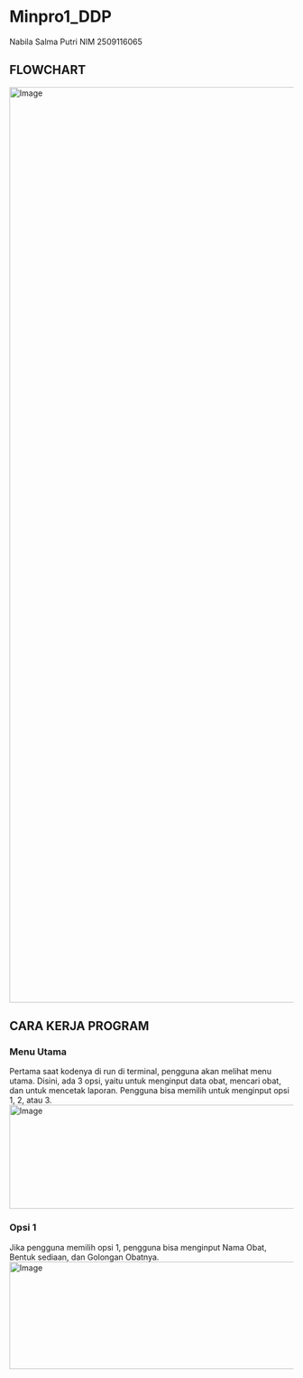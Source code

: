 # Minpro1_DDP
Nabila Salma Putri
NIM 2509116065

## FLOWCHART
<img width="1761" height="1621" alt="Image" src="https://github.com/user-attachments/assets/17592c07-5c27-49c9-a849-24c5685a2196" />

## CARA KERJA PROGRAM
### Menu Utama
Pertama saat kodenya di run di terminal, pengguna akan melihat menu utama. Disini, ada 3 opsi, yaitu untuk menginput data obat, mencari obat, dan untuk mencetak laporan. Pengguna bisa memilih untuk menginput opsi 1, 2, atau 3.
<img width="1063" height="184" alt="Image" src="https://github.com/user-attachments/assets/0e55d580-bd21-481c-a8eb-74ad6c29b2ca" />

### Opsi 1
Jika pengguna memilih opsi 1, pengguna bisa menginput Nama Obat, Bentuk sediaan, dan Golongan Obatnya.
<img width="1073" height="190" alt="Image" src="https://github.com/user-attachments/assets/a974f8fb-14eb-4fe7-92e1-f7aaa9598f5f" />
